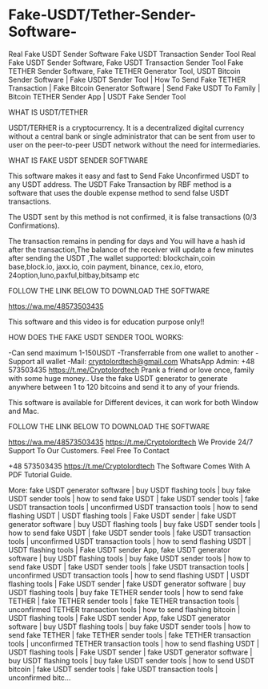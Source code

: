 # Fake-USDT/Tether-Sender-Software-
Real Fake USDT Sender Software Fake USDT Transaction Sender Tool
Real Fake USDT Sender Software, Fake USDT Transaction Sender Tool
Fake TETHER Sender Software, Fake TETHER Generator Tool, USDT Bitcoin Sender Software | Fake  USDT Sender Tool | How To Send Fake TETHER Transaction | Fake Bitcoin Generator Software | Send Fake USDT To Family | Bitcoin TETHER Sender App | USDT Fake Sender Tool

WHAT IS USDT/TETHER

USDT/TERHER is a cryptocurrency. It is a decentralized digital currency without a central bank or single administrator that can be sent from user to user on the peer-to-peer USDT network without the need for intermediaries.

WHAT IS FAKE USDT SENDER SOFTWARE 

This software makes it easy and fast to Send Fake Unconfirmed USDT to any USDT address. The USDT Fake Transaction by RBF method is a software that uses the double expense method to send false USDT transactions.

The USDT sent by this method is not confirmed, it is false transactions (0/3 Confirmations).

The transaction remains in pending for days and You will have a hash id after the transaction,The balance of the receiver will update a few minutes after sending the USDT ,The wallet supported: blockchain,coin base,block.io, jaxx.io, coin payment, binance, cex.io, etoro, 24option,luno,paxful,bitbay,bitsamp etc

FOLLOW THE LINK BELOW TO DOWNLOAD THE SOFTWARE 

https://wa.me/48573503435

This software and this video is for education purpose only!!

HOW DOES THE FAKE USDT SENDER TOOL WORKS:

-Can send maximum 1-150USDT
-Transferrable from one wallet to another
-Support all wallet
-Mail: cryptolordtech@gmail.com
WhatsApp Admin: +48 573503435
https://t.me/Cryptolordtech
Prank a friend or love once, family with some huge money..
Use the fake USDT generator to generate anywhere between 1 to 120 bitcoins and send it to any of your friends.

This software is available for Different devices, it can work for both Window and Mac.

FOLLOW THE LINK BELOW TO DOWNLOAD THE SOFTWARE 

https://wa.me/48573503435
https://t.me/Cryptolordtech
We Provide 24/7 Support To Our Customers. Feel Free To Contact

+48 573503435
https://t.me/Cryptolordtech
The Software Comes With A PDF Tutorial Guide.


More: fake USDT generator software | buy USDT flashing tools | buy fake USDT sender tools | how to send fake USDT | fake USDT sender tools | fake USDT transaction tools | unconfirmed USDT transaction tools | how to send flashing USDT | USDT flashing tools | Fake USDT sender | fake USDT generator software | buy USDT flashing tools | buy fake USDT sender tools | how to send fake USDT | fake USDT sender tools | fake USDT transaction tools | unconfirmed USDT transaction tools | how to send flashing USDT | USDT flashing tools | Fake USDT sender App, fake USDT generator software | buy  USDT flashing tools | buy fake USDT sender tools | how to send fake USDT | fake USDT sender tools | fake USDT transaction tools | unconfirmed USDT transaction tools | how to send flashing USDT | USDT flashing tools | Fake USDT sender | fake USDT generator software | buy USDT flashing tools | buy fake TETHER sender tools | how to send fake TETHER | fake TETHER sender tools | fake TETHER transaction tools | unconfirmed TETHER transaction tools | how to send flashing bitcoin | USDT flashing tools | Fake USDT sender App, fake USDT generator software | buy USDT flashing tools | buy fake USDT sender tools | how to send fake TETHER | fake TETHER sender tools | fake TETHER transaction tools | unconfirmed TETHER transaction tools | how to send flashing USDT | USDT flashing tools | Fake USDT sender | fake USDT generator software | buy USDT flashing tools | buy fake USDT sender tools | how to send USDT bitcoin | fake USDT sender tools | fake USDT transaction tools | unconfirmed bitc…

